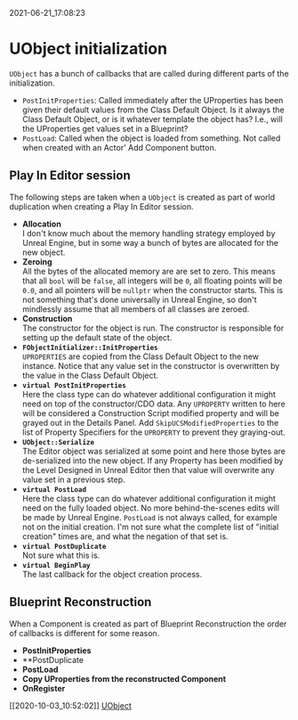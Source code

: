 2021-06-21_17:08:23

# UObject initialization

`UObject` has a bunch of callbacks that are called during different parts of the initialization.

- `PostInitProperties`: Called immediately after the UProperties has been given their default values from the Class Default Object.
  Is it always the Class Default Object, or is it whatever template the object has? I.e., will the UProperties get values set in a Blueprint?
- `PostLoad`: Called when the object is loaded from something. Not called when created with an Actor' Add Component button.

## Play In Editor session

The following steps are taken when a `UObject` is created as part of world duplication when creating a Play In Editor session.

- **Allocation**  
I don't know much about the memory handling strategy employed by Unreal Engine, but in some way a bunch of bytes are allocated for the new object.
- **Zeroing**  
All the bytes of the allocated memory are are set to zero. This means that all `bool` will be `false`, all integers will be `0`, all floating points will be `0.0`, and all pointers will be `nullptr` when the constructor starts.
This is not something that's done universally in Unreal Engine, so don't mindlessly assume that all members of all classes are zeroed.
- **Construction**  
The constructor for the object is run. The constructor is responsible for setting up the default state of the object.
- **`FObjectInitializer::InitProperties`**  
`UPROPERTIES` are copied from the Class Default Object to the new instance.
Notice that any value set in the constructor is overwritten by the value in the Class Default Object.
- **`virtual PostInitProperties`**  
Here the class type can do whatever additional configuration it might need on top of the constructor/CDO data.
Any `UPROPERTY` written to here will be considered a Construction Script modified property and will be grayed out in the Details Panel.
Add `SkipUCSModifiedProperties` to the list of Property Specifiers for the `UPROPERTY` to prevent they graying-out.
- **`UObject::Serialize`**  
The Editor object was serialized at some point and here those bytes are de-serialized into the new object.
If any Property has been modified by the Level Designed in Unreal Editor then that value will overwrite any value set in a previous step.
- **`virtual PostLoad`**  
Here the class type can do whatever additional configuration it might need on the fully loaded object. No more behind-the-scenes edits will be made by Unreal Engine.
`PostLoad` is not always called, for example not on the initial creation.
I'm not sure what the complete list of "initial creation" times are, and what the negation of that set is.
- **`virtual PostDuplicate`**  
Not sure what this is.
- **`virtual BeginPlay`**  
The last callback for the object creation process.

## Blueprint Reconstruction

When a Component is created as part of Blueprint Reconstruction the order of callbacks is different for some reason.

- **PostInitProperties**
- **PostDuplicate
- **PostLoad**
- **Copy UProperties from the reconstructed Component**
- **OnRegister**


[[2020-10-03_10:52:02]] [UObject](./UObject.md)  
